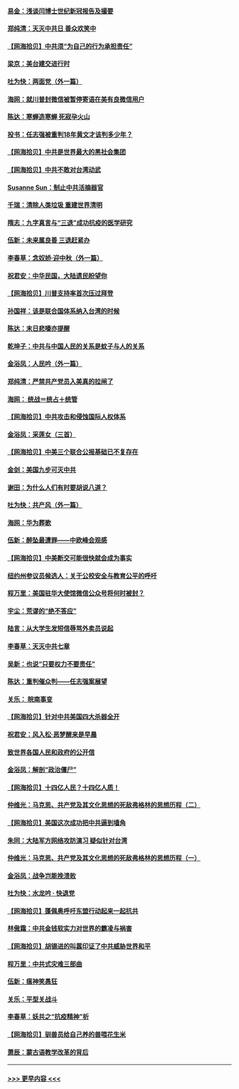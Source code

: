 #### [易金：浅谈闫博士世纪新冠报告及撮要](../pages/nsc993/n12426822.md?t=09242303) 
#### [郑纯清：天灭中共日 善众欢笑中](../pages/nsc993/n12426784.md?t=09242303) 
#### [【网海拾贝】中共须“为自己的行为承担责任”](../pages/nsc993/n12426067.md?t=09242303) 
#### [梁京：美台建交进行时](../pages/nsc993/n12424066.md?t=09242303) 
#### [吐为快：两面党（外一篇）](../pages/nsc993/n12424043.md?t=09242303) 
#### [海网：就川普封微信被暂停寄语在美有良微信用户](../pages/nsc993/n12424021.md?t=09242303) 
#### [陈达：寒蝉造寒蝉 死寂孕火山](../pages/nsc993/n12423958.md?t=09242303) 
#### [投书：任志强被重判18年黄文才该判多少年？](../pages/nsc993/n12423672.md?t=09242303) 
#### [【网海拾贝】中共是世界最大的黑社会集团](../pages/nsc993/n12423543.md?t=09242303) 
#### [【网海拾贝】中共不敢对台湾动武](../pages/nsc993/n12421418.md?t=09242303) 
#### [Susanne Sun：制止中共活摘器官](../pages/nsc993/n12419654.md?t=09242303) 
#### [千瑞：清除人类垃圾 重建世界清明](../pages/nsc993/n12419414.md?t=09242303) 
#### [隋志：九字真言与“三退”成功抗疫的医学研究](../pages/nsc993/n12419248.md?t=09242303) 
#### [伍新：未来属良善 三退赶紧办](../pages/nsc993/n12418496.md?t=09242303) 
#### [李春草：念奴娇·迎中秋（外一篇）](../pages/nsc993/n12418465.md?t=09242303) 
#### [祝君安：中华民国，大陆遗民盼望你](../pages/nsc993/n12418089.md?t=09242303) 
#### [【网海拾贝】川普支持率首次压过拜登](../pages/nsc993/n12418050.md?t=09242303) 
#### [孙国祥：该是联合国体系纳入台湾的时候](../pages/nsc993/n12417369.md?t=09242303) 
#### [陈达：末日悲嚎亦提醒](../pages/nsc993/n12416736.md?t=09242303) 
#### [乾坤子：中共与中国人民的关系是蚊子与人的关系](../pages/nsc993/n12416632.md?t=09242303) 
#### [金浴凤：人民吟（外一篇）](../pages/nsc993/n12416567.md?t=09242303) 
#### [郑纯清：严禁共产党员入美真的拉闸了](../pages/nsc993/n12416550.md?t=09242303) 
#### [海网： 统战＝统占＋统管](../pages/nsc993/n12416404.md?t=09242303) 
#### [【网海拾贝】中共攻击和侵蚀国际人权体系](../pages/nsc993/n12416250.md?t=09242303) 
#### [金浴凤：采莲女（三首）](../pages/nsc993/n12415517.md?t=09242303) 
#### [【网海拾贝】中美三个联合公报基础已不复存在](../pages/nsc993/n12415054.md?t=09242303) 
#### [金剑：美国九步可灭中共](../pages/nsc993/n12413183.md?t=09242303) 
#### [谢田：为什么人们有时要胡说八道？](../pages/nsc993/n12411861.md?t=09242303) 
#### [吐为快：共产风（外一篇）](../pages/nsc993/n12411761.md?t=09242303) 
#### [海网：华为葬歌](../pages/nsc993/n12410381.md?t=09242303) 
#### [伍新：醉坠最遭罪——中欧峰会观感](../pages/nsc993/n12410364.md?t=09242303) 
#### [【网海拾贝】中美断交可能很快就会成为事实](../pages/nsc993/n12409495.md?t=09242303) 
#### [纽约州参议员候选人：关于公校安全与教育公平的呼吁](../pages/nsc993/n12409228.md?t=09242303) 
#### [程万里：美国驻华大使馆微信公众号将何时被封？](../pages/nsc993/n12407397.md?t=09242303) 
#### [宇尘：荒谬的“绝不答应”](../pages/nsc993/n12407360.md?t=09242303) 
#### [陆言：从大学生发短信辱骂外卖员说起](../pages/nsc993/n12407285.md?t=09242303) 
#### [李春草：天灭中共七章](../pages/nsc993/n12406988.md?t=09242303) 
#### [吴新：也说“只要权力不要责任”](../pages/nsc993/n12406966.md?t=09242303) 
#### [陈达：重判催众判——任志强案展望](../pages/nsc993/n12404540.md?t=09242303) 
#### [关乐： 皖南事变](../pages/nsc993/n12404288.md?t=09242303) 
#### [【网海拾贝】针对中共美国四大杀器全开](../pages/nsc993/n12404172.md?t=09242303) 
#### [祝君安：风入松‧恶梦醒来是早晨](../pages/nsc993/n12401953.md?t=09242303) 
#### [致世界各国人民和政府的公开信](../pages/nsc993/n12401824.md?t=09242303) 
#### [金浴凤：解剖“政治僵尸”](../pages/nsc993/n12401808.md?t=09242303) 
#### [【网海拾贝】十四亿人民？十四亿人质！](../pages/nsc993/n12401708.md?t=09242303) 
#### [仲维光：马克思、共产党及其文化思想的死敌弗格林的思想历程（二）](../pages/nsc993/n12399107.md?t=09242303) 
#### [【网海拾贝】美国这次成功把中共逼到墙角](../pages/nsc993/n12400173.md?t=09242303) 
#### [朱同：大陆军方网络攻防演习 疑似针对台湾](../pages/nsc993/n12399868.md?t=09242303) 
#### [仲维光：马克思、共产党及其文化思想的死敌弗格林的思想历程（一）](../pages/nsc993/n12398341.md?t=09242303) 
#### [金浴凤：战争岂能挽溃败](../pages/nsc993/n12398855.md?t=09242303) 
#### [吐为快：水龙吟 · 快退党](../pages/nsc993/n12398849.md?t=09242303) 
#### [【网海拾贝】蓬佩奥呼吁东盟行动起来一起抗共](../pages/nsc993/n12398291.md?t=09242303) 
#### [林傲霜：中共金钱软实力对世界的霸凌与祸害](../pages/nsc993/n12397515.md?t=09242303) 
#### [【网海拾贝】胡锡进的叫嚣印证了中共威胁世界和平](../pages/nsc993/n12397455.md?t=09242303) 
#### [程万里：中共式灾难三部曲](../pages/nsc993/n12397106.md?t=09242303) 
#### [伍新：瘟神笑愚狂](../pages/nsc993/n12397052.md?t=09242303) 
#### [关乐：平型关战斗](../pages/nsc993/n12395387.md?t=09242303) 
#### [李春草：妖共之“抗疫精神”析](../pages/nsc993/n12395240.md?t=09242303) 
#### [【网海拾贝】驯兽员给自己养的兽喂花生米](../pages/nsc993/n12393919.md?t=09242303) 
#### [萧辰：蒙古语教学改革的背后](../pages/nsc993/n12393677.md?t=09242303) 

----
#### [ >>> 更早内容 <<< ](../indexes/nsc993-earlier.md)
